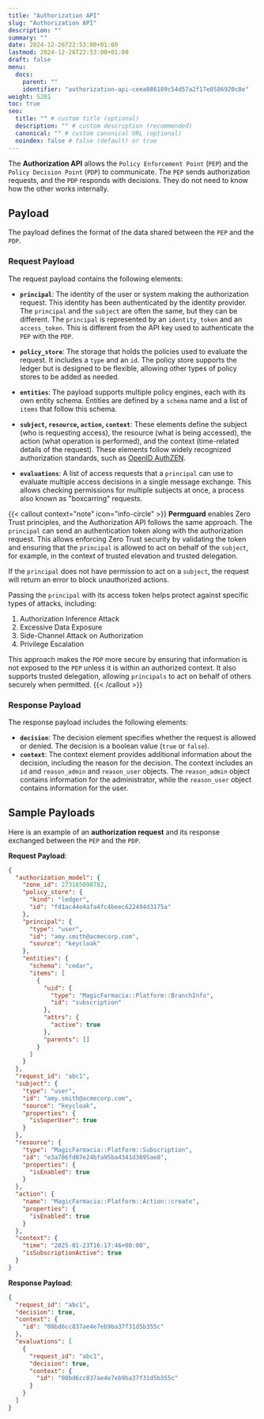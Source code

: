 ```yaml
---
title: "Authorization API"
slug: "Authorization API"
description: ""
summary: ""
date: 2024-12-26T22:53:00+01:00
lastmod: 2024-12-26T22:53:00+01:00
draft: false
menu:
  docs:
    parent: ""
    identifier: "authorization-api-ceea086189c54d57a2f17e0586920c8e"
weight: 5201
toc: true
seo:
  title: "" # custom title (optional)
  description: "" # custom description (recommended)
  canonical: "" # custom canonical URL (optional)
  noindex: false # false (default) or true
---
```


The **Authorization API** allows the `Policy Enforcement Point` (`PEP`) and the `Policy Decision Point` (`PDP`) to communicate. The `PEP` sends authorization requests, and the `PDP` responds with decisions. They do not need to know how the other works internally.

## Payload

The payload defines the format of the data shared between the `PEP` and the `PDP`.

### Request Payload

The request payload contains the following elements:

- **`principal`**:
  The identity of the user or system making the authorization request. This identity has been authenticated by the identity provider. The `principal` and the `subject` are often the same, but they can be different. The `principal` is represented by an `identity_token` and an `access_token`. This is different from the API key used to authenticate the `PEP` with the `PDP`.

- **`policy_store`**:
  The storage that holds the policies used to evaluate the request. It includes a `type` and an `id`. The policy store supports the ledger but is designed to be flexible, allowing other types of policy stores to be added as needed.

- **`entities`**:
  The payload supports multiple policy engines, each with its own entity schema. Entities are defined by a `schema` name and a list of `items` that follow this schema.

- **`subject`, `resource`, `action`, `context`**:
  These elements define the subject (who is requesting access), the resource (what is being accessed), the action (what operation is performed), and the context (time-related details of the request). These elements follow widely recognized authorization standards, such as [OpenID AuthZEN](https://openid.net/wg/authzen/specifications/).

- **`evaluations`**:
  A list of access requests that a `principal` can use to evaluate multiple access decisions in a single message exchange. This allows checking permissions for multiple subjects at once, a process also known as "boxcarring" requests.

{{< callout context="note" icon="info-circle" >}}
**Permguard** enables Zero Trust principles, and the Authorization API follows the same approach. The `principal` can send an authentication token along with the authorization request. This allows enforcing Zero Trust security by validating the token and ensuring that the `principal` is allowed to act on behalf of the `subject`, for example, in the context of trusted elevation and trusted delegation.

If the `principal` does not have permission to act on a `subject`, the request will return an error to block unauthorized actions.

Passing the `principal` with its access token helps protect against specific types of attacks, including:

1. Authorization Inference Attack
2. Excessive Data Exposure
3. Side-Channel Attack on Authorization
4. Privilege Escalation

This approach makes the `PDP` more secure by ensuring that information is not exposed to the `PEP` unless it is within an authorized context. It also supports trusted delegation, allowing `principals` to act on behalf of others securely when permitted.
{{< /callout >}}

### Response Payload

The response payload includes the following elements:

- **`decision`**:
  The decision element specifies whether the request is allowed or denied. The decision is a boolean value (`true` or `false`).
- **`context`**:
  The context element provides additional information about the decision, including the reason for the decision. The context includes an `id` and `reason_admin` and `reason_user` objects. The `reason_admin` object contains information for the administrator, while the `reason_user` object contains information for the user.

## Sample Payloads

Here is an example of an **authorization request** and its response exchanged between the `PEP` and the `PDP`.

**Request Payload**:

```json
{
  "authorization_model": {
    "zone_id": 273165098782,
    "policy_store": {
      "kind": "ledger",
      "id": "fd1ac44e4afa4fc4beec622494d3175a"
    },
    "principal": {
      "type": "user",
      "id": "amy.smith@acmecorp.com",
      "source": "keycloak"
    },
    "entities": {
      "schema": "cedar",
      "items": [
        {
          "uid": {
            "type": "MagicFarmacia::Platform::BranchInfo",
            "id": "subscription"
          },
          "attrs": {
            "active": true
          },
          "parents": []
        }
      ]
    }
  },
  "request_id": "abc1",
  "subject": {
    "type": "user",
    "id": "amy.smith@acmecorp.com",
    "source": "keycloak",
    "properties": {
      "isSuperUser": true
    }
  },
  "resource": {
    "type": "MagicFarmacia::Platform::Subscription",
    "id": "e3a786fd07e24bfa95ba4341d3695ae8",
    "properties": {
      "isEnabled": true
    }
  },
  "action": {
    "name": "MagicFarmacia::Platform::Action::create",
    "properties": {
      "isEnabled": true
    }
  },
  "context": {
    "time": "2025-01-23T16:17:46+00:00",
    "isSubscriptionActive": true
  }
}
```

**Response Payload**:

```json
{
  "request_id": "abc1",
  "decision": true,
  "context": {
    "id": "08bd6cc837ae4e7eb9ba37f31d5b355c"
  },
  "evaluations": [
    {
      "request_id": "abc1",
      "decision": true,
      "context": {
        "id": "08bd6cc837ae4e7eb9ba37f31d5b355c"
      }
    }
  ]
}
```
